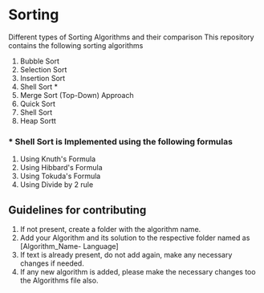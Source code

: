 # Sorting
Different types of Sorting Algorithms and their comparison
This repository contains the following sorting algorithms
1. Bubble Sort
2. Selection Sort
3. Insertion Sort
4. Shell Sort *
5. Merge Sort (Top-Down) Approach
6. Quick Sort
7. Shell Sort
8. Heap Sortt

### * Shell Sort is Implemented using the following formulas
1. Using Knuth's Formula
2. Using Hibbard's Formula
3. Using Tokuda's Formula
4. Using Divide by 2 rule


## Guidelines for contributing
1. If not present, create a folder with the algorithm name.
2. Add your Algorithm and its solution to the respective folder named as [Algorithm_Name- Language]
3. If text is already present, do not add again, make any necessary changes if needed.
4. If any new algorithm is added, please make the necessary changes too the Algorithms file also.

